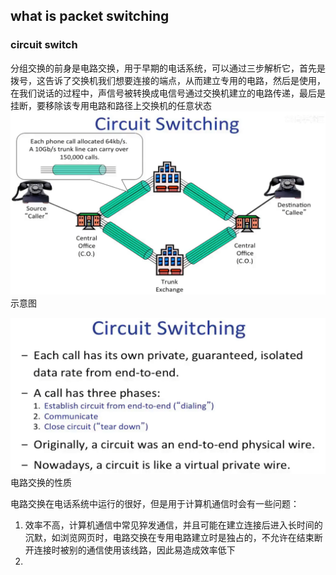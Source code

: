 ## what is packet switching
### circuit switch
分组交换的前身是电路交换，用于早期的电话系统，可以通过三步解析它，首先是拨号，这告诉了交换机我们想要连接的端点，从而建立专用的电路，然后是使用，在我们说话的过程中，声信号被转换成电信号通过交换机建立的电路传递，最后是挂断，要移除该专用电路和路径上交换机的任意状态![输入图片说明](/imgs/2025-08-15/bjHCJUR65UbWrACX.png)示意图

![输入图片说明](/imgs/2025-08-15/6C6cE8LGdb6Mf3ij.png)电路交换的性质

电路交换在电话系统中运行的很好，但是用于计算机通信时会有一些问题：
1. 效率不高，计算机通信中常见猝发通信，并且可能在建立连接后进入长时间的沉默，如浏览网页时，电路交换在专用电路建立时是独占的，不允许在结束断开连接时被别的通信使用该线路，因此易造成效率低下
2. 
<!--stackedit_data:
eyJoaXN0b3J5IjpbMTcxMjAzMjQ4NCwtNTQ0MDc2MTA0LC0yMD
g4NzQ2NjEyXX0=
-->